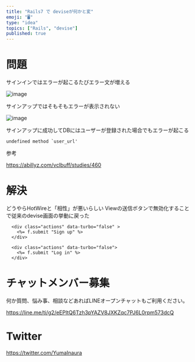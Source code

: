 ```yaml
---
title: "Rails7 で deviseが何かと変"
emoji: "🖥"
type: "idea"
topics: ["Rails", "devise"]
published: true
---
```



# 問題

サインインではエラーが起こるたびエラー文が増える

![image](https://user-images.githubusercontent.com/13635059/211134046-6b3c348f-1b79-4546-abe2-0ebae10843e1.png)

サインアップではそもそもエラーが表示されない

![image](https://user-images.githubusercontent.com/13635059/211134041-fbf99cd7-bd26-491b-99ba-8f9b8eead855.png)

サインアップに成功してDBにはユーザーが登録された場合でもエラーが起こる

```
undefined method `user_url'
```


参考

https://abillyz.com/vclbuff/studies/460

# 解決

どうやらHotWireと「相性」が悪いらしい
Viewの送信ボタンで無効化することで従来のdevise画面の挙動に戻った

```erb
  <div class="actions" data-turbo="false" >
    <%= f.submit "Sign up" %>
  </div>
```

```erb
  <div class="actions" data-turbo="false">
    <%= f.submit "Log in" %>
  </div>
```



# チャットメンバー募集


何か質問、悩み事、相談などあればLINEオープンチャットもご利用ください。

https://line.me/ti/g2/eEPltQ6Tzh3pYAZV8JXKZqc7PJ6L0rpm573dcQ


# Twitter

https://twitter.com/YumaInaura

